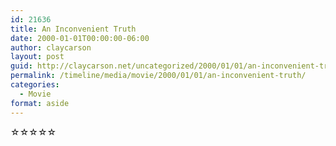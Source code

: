 ```yaml
---
id: 21636
title: An Inconvenient Truth
date: 2000-01-01T00:00:00-06:00
author: claycarson
layout: post
guid: http://claycarson.net/uncategorized/2000/01/01/an-inconvenient-truth/
permalink: /timeline/media/movie/2000/01/01/an-inconvenient-truth/
categories:
  - Movie
format: aside
---
```

<div class="media-details"></div>

<div class="media-creator"></div>

<div class="media-rating">☆☆☆☆☆</div>
